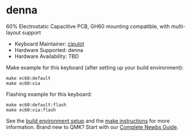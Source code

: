 # denna

60% Electrostatic Capacitive PCB, GH60 mounting compatible, with multi-layout support

* Keyboard Maintainer: [cipulot](https://github.com/cipulot)
* Hardware Supported: denna
* Hardware Availability: TBD

Make example for this keyboard (after setting up your build environment):

    make ec60:default
    make ec60:via

Flashing example for this keyboard:

    make ec60:default:flash
    make ec60:via:flash

See the [build environment setup](https://docs.qmk.fm/#/getting_started_build_tools) and the [make instructions](https://docs.qmk.fm/#/getting_started_make_guide) for more information. Brand new to QMK? Start with our [Complete Newbs Guide](https://docs.qmk.fm/#/newbs).
